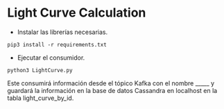 # Light Curve Calculation

- Instalar las librerías necesarias.
```
pip3 install -r requirements.txt
```

- Ejecutar el consumidor.
```
python3 LightCurve.py
```

Este consumirá información desde el tópico Kafka con el nombre _____ y guardará la información en la base de datos Cassandra en localhost en la tabla light_curve_by_id.